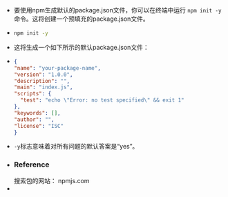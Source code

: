 - 要使用npm生成默认的package.json文件，你可以在终端中运行 `npm init -y` 命令。这将创建一个预填充的package.json文件。
- ```bash
  npm init -y
  ```
- 这将生成一个如下所示的默认package.json文件：
- ```json
  {
  "name": "your-package-name",
  "version": "1.0.0",
  "description": "",
  "main": "index.js",
  "scripts": {
    "test": "echo \"Error: no test specified\" && exit 1"
  },
  "keywords": [],
  "author": "",
  "license": "ISC"
  }
  ```
- `-y`标志意味着对所有问题的默认答案是“yes”。
- ### Reference
  搜索包的网站：
  npmjs.com
-